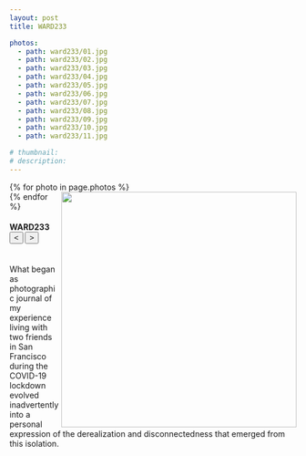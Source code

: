 ```yaml
---
layout: post
title: WARD233

photos:
  - path: ward233/01.jpg
  - path: ward233/02.jpg
  - path: ward233/03.jpg
  - path: ward233/04.jpg
  - path: ward233/05.jpg
  - path: ward233/06.jpg
  - path: ward233/07.jpg
  - path: ward233/08.jpg
  - path: ward233/09.jpg
  - path: ward233/10.jpg
  - path: ward233/11.jpg

# thumbnail:
# description:
---
```


<div class="siema01">
  {% for photo in page.photos %}
  <div><img src="{{ site.baseurl }}/assets/photos/{{ photo.path }}" height="413.3" align="right"></div>
  {% endfor %}
</div>
<h4>
  WARD233
  <div class="align-right">
    <button class="prev01"> < </button>
    <button class="next01"> > </button>
  </div>
</h4>
<br>
What began as photographic journal of my experience living with two friends in San Francisco during the COVID-19 lockdown evolved inadvertently into a personal expression of the derealization and disconnectedness that emerged from this isolation.

<script src="{{ site.baseurl }}/javascripts/siema.min.js"></script>
<script>
  siema01 = new Siema({
    selector: '.siema01',
    duration: 0,
    easing: 'ease-out',
    draggable: false,
    loop: true});
  document.querySelector('.prev01').addEventListener('click', () => siema01.prev());
  document.querySelector('.next01').addEventListener('click', () => siema01.next());
  document.querySelector('.siema01').addEventListener('click', () => siema01.next());
</script>